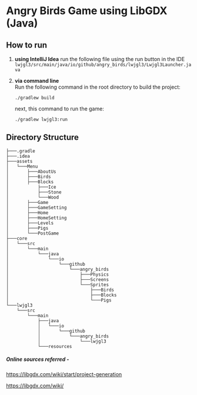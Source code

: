 # Angry Birds Game using LibGDX (Java)
## How to run
1. **using IntelliJ Idea**
     run the following file using the run button in the IDE
     `lwjgl3/src/main/java/io/github/angry_birds/lwjgl3/Lwjgl3Launcher.java`
2. **via command line**     
     Run the following command in the root directory to build the project:
     ```
   ./gradlew build
     ```

     next, this command to run the game:   
     ```
     ./gradlew lwjgl3:run
     ```

## Directory Structure

```plaintext
├───.gradle
├───.idea
├───assets
│   └───Menu
│       ├───AboutUs
│       ├───Birds
│       ├───Blocks
│           ├───Ice
│           ├───Stone
│           └───Wood
│       ├───Game
│       ├───GameSetting
│       ├───Home
│       ├───HomeSetting
│       ├───Levels
│       ├───Pigs
│       └───PostGame
├───core
│   └───src
│       └───main
│           └───java
│               └───io
│                   └───github
│                       └───angry_birds
│                           ├───Physics
│                           ├───Screens
│                           └───Sprites
│                               ├───Birds
│                               ├───Blocks
│                               └───Pigs
└───lwjgl3
    └───src
        └───main
            ├───java
            │   └───io
            │       └───github
            │           └───angry_birds
            │               └───lwjgl3
            └───resources

```
##### Online sources referred - 
https://libgdx.com/wiki/start/project-generation 

https://libgdx.com/wiki/
